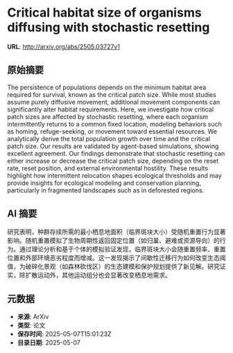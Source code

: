 # Critical habitat size of organisms diffusing with stochastic resetting

**URL**: http://arxiv.org/abs/2505.03727v1

## 原始摘要

The persistence of populations depends on the minimum habitat area required
for survival, known as the critical patch size. While most studies assume
purely diffusive movement, additional movement components can significantly
alter habitat requirements. Here, we investigate how critical patch sizes are
affected by stochastic resetting, where each organism intermittently returns to
a common fixed location, modeling behaviors such as homing, refuge-seeking, or
movement toward essential resources. We analytically derive the total
population growth over time and the critical patch size. Our results are
validated by agent-based simulations, showing excellent agreement. Our findings
demonstrate that stochastic resetting can either increase or decrease the
critical patch size, depending on the reset rate, reset position, and external
environmental hostility. These results highlight how intermittent relocation
shapes ecological thresholds and may provide insights for ecological modeling
and conservation planning, particularly in fragmented landscapes such as in
deforested regions.


## AI 摘要

研究表明，种群存续所需的最小栖息地面积（临界斑块大小）受随机重置行为显著影响。随机重置模拟了生物周期性返回固定位置（如归巢、避难或资源导向）的行为。通过理论分析和基于个体的模拟验证发现，临界斑块大小会随重置频率、重置位置和外部环境恶劣程度而增减。这一发现揭示了间歇性迁移行为如何改变生态阈值，为破碎化景观（如森林砍伐区）的生态建模和保护规划提供了新见解。研究证实，除扩散运动外，其他运动组分也会显著改变栖息地需求。

## 元数据

- **来源**: ArXiv
- **类型**: 论文
- **保存时间**: 2025-05-07T15:01:23Z
- **目录日期**: 2025-05-07
